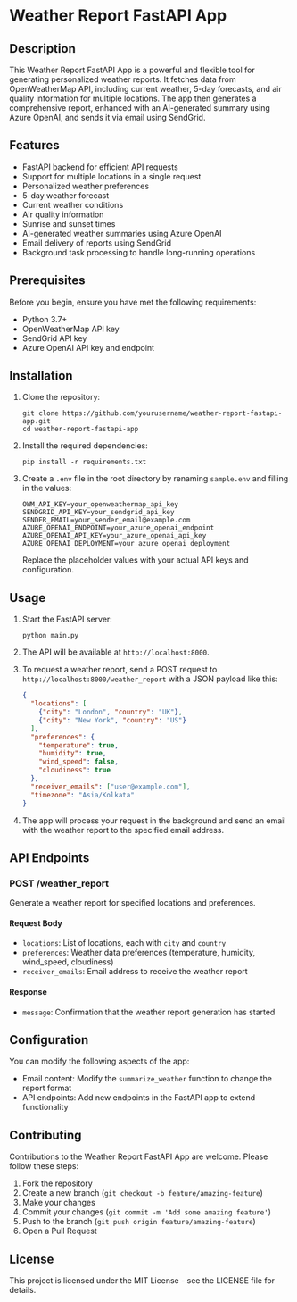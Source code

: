 # Weather Report FastAPI App

## Description

This Weather Report FastAPI App is a powerful and flexible tool for generating personalized weather reports. It fetches data from OpenWeatherMap API, including current weather, 5-day forecasts, and air quality information for multiple locations. The app then generates a comprehensive report, enhanced with an AI-generated summary using Azure OpenAI, and sends it via email using SendGrid.

## Features

- FastAPI backend for efficient API requests
- Support for multiple locations in a single request
- Personalized weather preferences
- 5-day weather forecast
- Current weather conditions
- Air quality information
- Sunrise and sunset times
- AI-generated weather summaries using Azure OpenAI
- Email delivery of reports using SendGrid
- Background task processing to handle long-running operations

## Prerequisites

Before you begin, ensure you have met the following requirements:

- Python 3.7+
- OpenWeatherMap API key
- SendGrid API key
- Azure OpenAI API key and endpoint

## Installation

1. Clone the repository:
   ```
   git clone https://github.com/yourusername/weather-report-fastapi-app.git
   cd weather-report-fastapi-app
   ```

2. Install the required dependencies:
   ```
   pip install -r requirements.txt
   ```

3. Create a `.env` file in the root directory by renaming `sample.env` and filling in the values:
   ```
   OWM_API_KEY=your_openweathermap_api_key
   SENDGRID_API_KEY=your_sendgrid_api_key
   SENDER_EMAIL=your_sender_email@example.com
   AZURE_OPENAI_ENDPOINT=your_azure_openai_endpoint
   AZURE_OPENAI_API_KEY=your_azure_openai_api_key
   AZURE_OPENAI_DEPLOYMENT=your_azure_openai_deployment
   ```

   Replace the placeholder values with your actual API keys and configuration.

## Usage

1. Start the FastAPI server:
   ```
   python main.py
   ```

2. The API will be available at `http://localhost:8000`.

3. To request a weather report, send a POST request to `http://localhost:8000/weather_report` with a JSON payload like this:

   ```json
   {
     "locations": [
       {"city": "London", "country": "UK"},
       {"city": "New York", "country": "US"}
     ],
     "preferences": {
       "temperature": true,
       "humidity": true,
       "wind_speed": false,
       "cloudiness": true
     },
     "receiver_emails": ["user@example.com"],
     "timezone": "Asia/Kolkata"
   }
   ```

4. The app will process your request in the background and send an email with the weather report to the specified email address.

## API Endpoints

### POST /weather_report

Generate a weather report for specified locations and preferences.

#### Request Body

- `locations`: List of locations, each with `city` and `country`
- `preferences`: Weather data preferences (temperature, humidity, wind_speed, cloudiness)
- `receiver_emails`: Email address to receive the weather report

#### Response

- `message`: Confirmation that the weather report generation has started

## Configuration

You can modify the following aspects of the app:

- Email content: Modify the `summarize_weather` function to change the report format
- API endpoints: Add new endpoints in the FastAPI app to extend functionality

## Contributing

Contributions to the Weather Report FastAPI App are welcome. Please follow these steps:

1. Fork the repository
2. Create a new branch (`git checkout -b feature/amazing-feature`)
3. Make your changes
4. Commit your changes (`git commit -m 'Add some amazing feature'`)
5. Push to the branch (`git push origin feature/amazing-feature`)
6. Open a Pull Request

## License

This project is licensed under the MIT License - see the LICENSE file for details.
